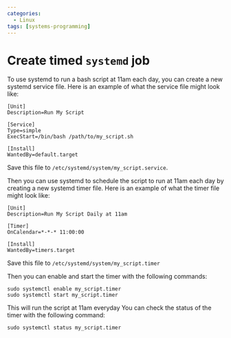 ```yaml
---
categories:
  - Linux
tags: [systems-programming]
---
```


# Create timed `systemd` job

To use systemd to run a bash script at 11am each day, you can create a new
systemd service file. Here is an example of what the service file might look
like:

```
[Unit]
Description=Run My Script

[Service]
Type=simple
ExecStart=/bin/bash /path/to/my_script.sh

[Install]
WantedBy=default.target
```

Save this file to `/etc/systemd/system/my_script.service`.

Then you can use systemd to schedule the script to run at 11am each day by
creating a new systemd timer file. Here is an example of what the timer file
might look like:

```
[Unit]
Description=Run My Script Daily at 11am

[Timer]
OnCalendar=*-*-* 11:00:00

[Install]
WantedBy=timers.target
```

Save this file to `/etc/systemd/system/my_script.timer`

Then you can enable and start the timer with the following commands:

```
sudo systemctl enable my_script.timer
sudo systemctl start my_script.timer
```

This will run the script at 11am everyday You can check the status of the timer
with the following command:

```
sudo systemctl status my_script.timer
```
